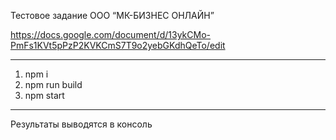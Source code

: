 Тестовое задание  ООО “МК-БИЗНЕС ОНЛАЙН” 

https://docs.google.com/document/d/13ykCMo-PmFs1KVt5pPzP2KVKCmS7T9o2yebGKdhQeTo/edit


---

1) npm i
2) npm run build
3) npm start


***
Результаты выводятся в консоль
